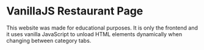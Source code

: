 # VanillaJS Restaurant Page
This website was made for educational purposes. It is only the frontend and it uses vanilla JavaScript to unload HTML elements dynamically when changing between category tabs.
